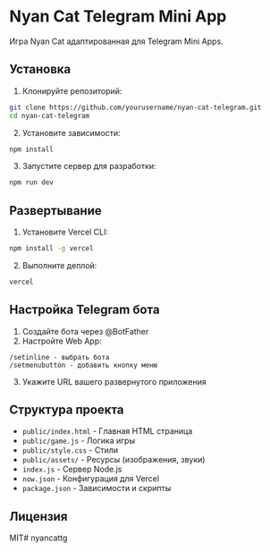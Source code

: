 # Nyan Cat Telegram Mini App

Игра Nyan Cat адаптированная для Telegram Mini Apps.

## Установка

1. Клонируйте репозиторий:
```bash
git clone https://github.com/yourusername/nyan-cat-telegram.git
cd nyan-cat-telegram
```

2. Установите зависимости:
```bash
npm install
```

3. Запустите сервер для разработки:
```bash
npm run dev
```

## Развертывание

1. Установите Vercel CLI:
```bash
npm install -g vercel
```

2. Выполните деплой:
```bash
vercel
```

## Настройка Telegram бота

1. Создайте бота через @BotFather
2. Настройте Web App:
```
/setinline - выбрать бота
/setmenubutton - добавить кнопку меню
```
3. Укажите URL вашего развернутого приложения

## Структура проекта

- `public/index.html` - Главная HTML страница
- `public/game.js` - Логика игры
- `public/style.css` - Стили
- `public/assets/` - Ресурсы (изображения, звуки)
- `index.js` - Сервер Node.js
- `now.json` - Конфигурация для Vercel
- `package.json` - Зависимости и скрипты

## Лицензия

MIT#   n y a n c a t t g  
 